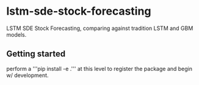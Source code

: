 # lstm-sde-stock-forecasting
LSTM SDE Stock Forecasting, comparing against tradition LSTM and GBM models. 

## Getting started 
perform a '''pip install -e .''' at this level to register the package and begin w/ development.
